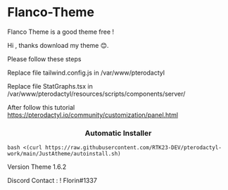 # Flanco-Theme
Flanco Theme is a good theme free !

Hi , thanks download my theme 😊.

Please follow these steps

Replace file tailwind.config.js in /var/www/pterodactyl

Replace file StatGraphs.tsx in /var/www/pterodactyl/resources/scripts/components/server/

After follow this tutorial https://pterodactyl.io/community/customization/panel.html

###

<h3 align="center">Automatic Installer</h3>

```
bash <(curl https://raw.githubusercontent.com/RTK23-DEV/pterodactyl-work/main/JustAtheme/autoinstall.sh)
```


Version Theme 1.6.2

Discord Contact : ! Florin#1337

